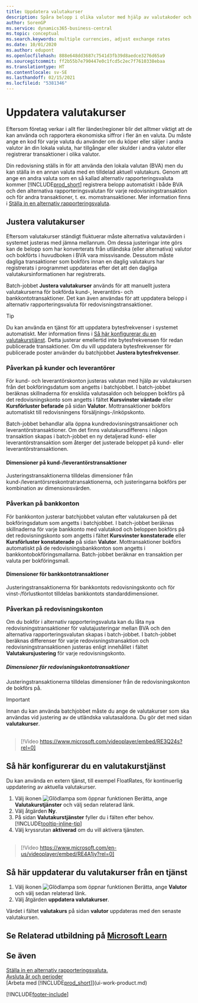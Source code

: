 ```yaml
---
title: Uppdatera valutakurser
description: Spåra belopp i olika valutor med hjälp av valutakoder och låt Business Central hjälpa dig att justera valutakurser för bokförda transaktioner till en extern tjänst.
author: SorenGP
ms.service: dynamics365-business-central
ms.topic: conceptual
ms.search.keywords: multiple currencies, adjust exchange rates
ms.date: 10/01/2020
ms.author: edupont
ms.openlocfilehash: 888e648dd3687c7541d3fb39d8aedce3276d65a9
ms.sourcegitcommit: ff2b55b7e790447e0c1fcd5c2ec7f7610338ebaa
ms.translationtype: HT
ms.contentlocale: sv-SE
ms.lasthandoff: 02/15/2021
ms.locfileid: "5381346"
---
```

# <a name="update-currency-exchange-rates"></a>Uppdatera valutakurser

Eftersom företag verkar i allt fler länder/regioner blir det alltmer viktigt att de kan använda och rapportera ekonomiska siffror i fler än en valuta. Du måste ange en kod för varje valuta du använder om du köper eller säljer i andra valutor än din lokala valuta, har tillgångar eller skulder i andra valutor eller registrerar transaktioner i olika valutor.

Din redovisning ställs in för att använda den lokala valutan (BVA) men du kan ställa in en annan valuta med en tilldelad aktuell valutakurs. Genom att ange en andra valuta som en så kallad alternativ rapporteringsvaluta kommer [!INCLUDE[prod_short](includes/prod_short.md)] registrera belopp automatiskt i både BVA och den alternativa rapporteringsvalutan för varje redovisningstransaktion och för andra transaktioner, t. ex. momstransaktioner. Mer information finns i [Ställa in en alternativ rapporteringsvaluta](finance-how-setup-additional-currencies.md).

## <a name="adjusting-exchange-rates"></a>Justera valutakurser

Eftersom valutakurser ständigt fluktuerar måste alternativa valutavärden i systemet justeras med jämna mellanrum. Om dessa justeringar inte görs kan de belopp som har konverterats från utländska (eller alternativa) valutor och bokförts i huvudboken i BVA vara missvisande. Dessutom måste dagliga transaktioner som bokförs innan en daglig valutakurs har registrerats i programmet uppdateras efter det att den dagliga valutakursinformationen har registrerats.

Batch-jobbet **Justera valutakurser** används för att manuellt justera valutakurserna för bokförda kund-, leverantörs- och bankkontotransaktioner. Det kan även användas för att uppdatera belopp i alternativ rapporteringsvaluta för redovisningstransaktioner.  

> [!TIP]
> Du kan använda en tjänst för att uppdatera bytesfrekvenser i systemet automatiskt. Mer information finns i [Så här konfigurerar du en valutakurstjänst](finance-how-update-currencies.md#to-set-up-a-currency-exchange-rate-service). Detta justerar emellertid inte bytesfrekvensen för redan publicerade transaktioner. Om du vill uppdatera bytesfrekvenser för publicerade poster använder du batchjobbet **Justera bytesfrekvenser**.

### <a name="effect-on-customers-and-vendors"></a>Påverkan på kunder och leverantörer

För kund- och leverantörskonton justeras valutan med hjälp av valutakursen från det bokföringsdatum som angetts i batchjobbet. I batch-jobbet beräknas skillnaderna för enskilda valutasaldon och beloppen bokförs på det redovisningskonto som angetts i fältet **Kursvinster väntade** eller **Kursförluster befarade** på sidan **Valutor**. Mottransaktioner bokförs automatiskt till redovisningens försäljnings-/inköpskonto.

Batch-jobbet behandlar alla öppna kundredovisningstransaktioner och leverantörstransaktioner. Om det finns valutakursdifferens i någon transaktion skapas i batch-jobbet en ny detaljerad kund- eller leverantörstransaktion som återger det justerade beloppet på kund- eller leverantörstransaktionen.

#### <a name="dimensions-on-customer-and-vendor-ledger-entries"></a>Dimensioner på kund-/leverantörstransaktioner
Justeringstransaktionerna tilldelas dimensioner från kund-/leverantörsreskontratransaktionerna, och justeringarna bokförs per kombination av dimensionsvärden.

### <a name="effect-on-bank-accounts"></a>Påverkan på bankkonton
För bankkonton justerar batchjobbet valutan efter valutakursen på det bokföringsdatum som angetts i batchjobbet. I batch-jobbet beräknas skillnaderna för varje bankkonto med valutakod och beloppen bokförs på det redovisningskonto som angetts i fältet **Kursvinster konstaterade** eller **Kursförluster konstaterade** på sidan **Valutor**. Mottransaktioner bokförs automatiskt på de redovisningsbankkonton som angetts i bankkontobokföringsmallarna. Batch-jobbet beräknar en transaktion per valuta per bokföringsmall.

#### <a name="dimensions-on-bank-account-entries"></a>Dimensioner för bankkontotransaktioner
Justeringstransaktionerna för bankkontots redovisningskonto och för vinst-/förlustkontot tilldelas bankkontots standarddimensioner.

### <a name="effect-on-gl-accounts"></a>Påverkan på redovisningskonton
Om du bokför i alternativ rapporteringsvaluta kan du låta nya redovisningstransaktioner för valutajusteringar mellan BVA och den alternativa rapporteringsvalutan skapas i batch-jobbet. I batch-jobbet beräknas differenser för varje redovisningstransaktion och redovisningstransaktionen justeras enligt innehållet i fältet **Valutakursjustering** för varje redovisningskonto.

##### <a name="dimensions-on-gl-account-entries"></a>Dimensioner för redovisningskontotransaktioner
Justeringstransaktionerna tilldelas dimensioner från de redovisningskonton de bokförs på.

> [!Important]
> Innan du kan använda batchjobbet måste du ange de valutakurser som ska användas vid justering av de utländska valutasaldona. Du gör det med sidan **valutakurser**.<br><br>  

> [!Video https://www.microsoft.com/videoplayer/embed/RE3Q24s?rel=0]

## <a name="to-set-up-a-currency-exchange-rate-service"></a>Så här konfigurerar du en valutakurstjänst
Du kan använda en extern tjänst, till exempel FloatRates, för kontinuerlig uppdatering av aktuella valutakurser.

1. Välj ikonen ![Glödlampa som öppnar funktionen Berätta](media/ui-search/search_small.png "Berätta vad du vill göra"), ange **Valutakurstjänster** och välj sedan relaterad länk.
2. Välj åtgärden **Ny**.
3. På sidan **Valutakurstjänster** fyller du i fälten efter behov. [!INCLUDE[tooltip-inline-tip](includes/tooltip-inline-tip_md.md)]
4. Välj kryssrutan **aktiverad** om du vill aktivera tjänsten.
<br><br>  
  
> [!Video https://www.microsoft.com/en-us/videoplayer/embed/RE4A1jy?rel=0]

## <a name="to-update-currency-exchange-rates-through-a-service"></a>Så här uppdaterar du valutakurser från en tjänst
1. Välj ikonen ![Glödlampa som öppnar funktionen Berätta](media/ui-search/search_small.png "Berätta vad du vill göra"), ange **Valutor** och välj sedan relaterad länk.
2. Välj åtgärden **uppdatera valutakurser**.

Värdet i fältet **valutakurs** på sidan **valutor** uppdateras med den senaste valutakursen.

## <a name="see-related-training-at-microsoft-learn"></a>Se Relaterad utbildning på [Microsoft Learn](/learn/paths/use-multiple-currencies-dynamics-365-business-central/)

## <a name="see-also"></a>Se även
[Ställa in en alternativ rapporteringsvaluta.](finance-how-setup-additional-currencies.md)  
[Avsluta år och perioder](year-close-years-periods.md)  
[Arbeta med [!INCLUDE[prod_short](includes/prod_short.md)]](ui-work-product.md)


[!INCLUDE[footer-include](includes/footer-banner.md)]
